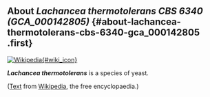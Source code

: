 About *Lachancea thermotolerans CBS 6340 (GCA\_000142805)* {#about-lachancea-thermotolerans-cbs-6340-gca_000142805 .first}
----------------------------------------------------------

[![Wikipedia](/img/wikipedia_logo_v2_en.png){#wiki_icon}](http://en.wikipedia.org/wiki/Lachancea_thermotolerans)

***Lachancea thermotolerans*** is a species of yeast.

([Text](http://en.wikipedia.org/wiki/Lachancea_thermotolerans) from
[Wikipedia](http://en.wikipedia.org/), the free encyclopaedia.)
